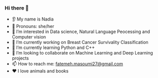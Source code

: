 ### Hi there 👋
* 👂 My name is Nadia
* 👩 Pronouns: she/her
* 👀 I’m interested in Data science, Natural Language Peocessing and Computer vision
* 🔭 I’m currently working on Breast Cancer Survivality Classification
* 🌱 I’m currently learning Python and C++
* 🤝 I’m looking to collaborate on Machine Learning and Deep Learning projects
* 📫 How to reach me: fatemeh.masoumi27@gmail.com
* ❤️ I love animals and books
<!---
Nadia-Mas/Nadia-Mas is a ✨ special ✨ repository because its `README.md` (this file) appears on your GitHub profile.
You can click the Preview link to take a look at your changes.
--->


